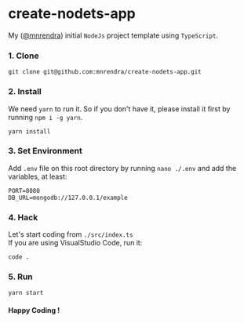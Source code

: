# create-nodets-app
My ([@mnrendra](https://github.com/mnrendra)) initial `NodeJs` project template using `TypeScript`.

### 1. Clone
```
git clone git@github.com:mnrendra/create-nodets-app.git
```

### 2. Install
We need `yarn` to run it. So if you don't have it, please install it first by running `npm i -g yarn`.
```
yarn install
```

### 3. Set Environment
Add `.env` file on this root directory by running `nano ./.env` and add the variables, at least:
```
PORT=8080
DB_URL=mongodb://127.0.0.1/example
```

### 4. Hack
Let's start coding from `./src/index.ts`  
If you are using VisualStudio Code, run it:
```
code .
```

### 5. Run
```
yarn start
```

#### Happy Coding !
